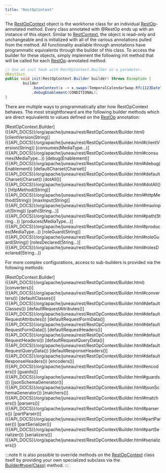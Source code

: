 ```yaml
---
title: "RestOpContext"
---
```


The [RestOpContext]({{API_DOCS}}/org/apache/juneau/rest/RestOpContext.html) object is the workhorse class for an individual [RestOp]({{API_DOCS}}/org/apache/juneau/rest/annotation/RestOp.html)-annotated method.
Every class annotated with @RestOp ends up with an instance of this object.
Similar to [RestContext]({{API_DOCS}}/org/apache/juneau/rest/RestContext.html), the object is read-only and unchangeable and is initialized with all of the various annotations pulled from the method.
All functionality available through annotations have programmatic equivalents through the builder of this class.
To access the builder for these objects, simply implement the following init method that will be called for each [RestOp]({{API_DOCS}}/org/apache/juneau/rest/annotation/RestOp.html)-annotated method.

```java
// Use an init hook with RestOpContext.Builder as a parameter.
@RestInit
public void init(RestOpContext.Builder builder) throws Exception {
        builder
            .beanContext(x -> x.swaps(TemporalCalendarSwap.Rfc1123DateTime.class))
            .debugEnablement(CONDITIONAL);
}
```

There are multiple ways to programmatically alter how RestOpContext behaves.
The most straightforward are the following builder methods which are direct equivalents to values defined on the [RestOp]({{API_DOCS}}/org/apache/juneau/rest/annotation/RestOp.html) annotation:

<tree>
<node-0><java-class>[RestOpContext.Builder]({{API_DOCS}}/org/apache/juneau/rest/RestOpContext/Builder.html)</java-class></node-0>
<node-1><java-method>[clientVersion(String)]({{API_DOCS}}/org/apache/juneau/rest/RestOpContext/Builder.html#clientVersion(String))</java-method></node-1>
<node-1><java-method>[consumes(MediaType...)]({{API_DOCS}}/org/apache/juneau/rest/RestOpContext/Builder.html#consumes(MediaType...))</java-method></node-1>
<node-1><java-method>[debug(Enablement)]({{API_DOCS}}/org/apache/juneau/rest/RestOpContext/Builder.html#debug(Enablement))</java-method></node-1>
<node-1><java-method>[defaultCharset(Charset)]({{API_DOCS}}/org/apache/juneau/rest/RestOpContext/Builder.html#defaultCharset(Charset))</java-method></node-1>
<node-1><java-method>[dotAll()]({{API_DOCS}}/org/apache/juneau/rest/RestOpContext/Builder.html#dotAll())</java-method></node-1>
<node-1><java-method>[httpMethod(String)]({{API_DOCS}}/org/apache/juneau/rest/RestOpContext/Builder.html#httpMethod(String))</java-method></node-1>
<node-1><java-method>[maxInput(String)]({{API_DOCS}}/org/apache/juneau/rest/RestOpContext/Builder.html#maxInput(String))</java-method></node-1>
<node-1><java-method>[path(String...)]({{API_DOCS}}/org/apache/juneau/rest/RestOpContext/Builder.html#path(String...))</java-method></node-1>
<node-1><java-method>[produces(MediaType...)]({{API_DOCS}}/org/apache/juneau/rest/RestOpContext/Builder.html#produces(MediaType...))</java-method></node-1>
<node-1><java-method>[roleGuard(String)]({{API_DOCS}}/org/apache/juneau/rest/RestOpContext/Builder.html#roleGuard(String))</java-method></node-1>
<node-1><java-method>[rolesDeclared(String...)]({{API_DOCS}}/org/apache/juneau/rest/RestOpContext/Builder.html#rolesDeclared(String...))</java-method></node-1>
</tree>

For more complex configurations, access to sub-builders is provided via the following methods:

<tree>
<node-0><java-class>[RestOpContext.Builder]({{API_DOCS}}/org/apache/juneau/rest/RestOpContext/Builder.html)</java-class></node-0>
<node-1><java-method>[converters()]({{API_DOCS}}/org/apache/juneau/rest/RestOpContext/Builder.html#converters())</java-method></node-1>
<node-1><java-method>[defaultClasses()]({{API_DOCS}}/org/apache/juneau/rest/RestOpContext/Builder.html#defaultClasses())</java-method></node-1>
<node-1><java-method>[defaultRequestAttributes()]({{API_DOCS}}/org/apache/juneau/rest/RestOpContext/Builder.html#defaultRequestAttributes())</java-method></node-1>
<node-1><java-method>[defaultRequestFormData()]({{API_DOCS}}/org/apache/juneau/rest/RestOpContext/Builder.html#defaultRequestFormData())</java-method></node-1>
<node-1><java-method>[defaultRequestHeaders()]({{API_DOCS}}/org/apache/juneau/rest/RestOpContext/Builder.html#defaultRequestHeaders())</java-method></node-1>
<node-1><java-method>[defaultRequestQueryData()]({{API_DOCS}}/org/apache/juneau/rest/RestOpContext/Builder.html#defaultRequestQueryData())</java-method></node-1>
<node-1><java-method>[defaultResponseHeaders()]({{API_DOCS}}/org/apache/juneau/rest/RestOpContext/Builder.html#defaultResponseHeaders())</java-method></node-1>
<node-1><java-method>[encoders()]({{API_DOCS}}/org/apache/juneau/rest/RestOpContext/Builder.html#encoders())</java-method></node-1>
<node-1><java-method>[guards()]({{API_DOCS}}/org/apache/juneau/rest/RestOpContext/Builder.html#guards())</java-method></node-1>
<node-1><java-method>[jsonSchemaGenerator()]({{API_DOCS}}/org/apache/juneau/rest/RestOpContext/Builder.html#jsonSchemaGenerator())</java-method></node-1>
<node-1><java-method>[matchers()]({{API_DOCS}}/org/apache/juneau/rest/RestOpContext/Builder.html#matchers())</java-method></node-1>
<node-1><java-method>[parsers()]({{API_DOCS}}/org/apache/juneau/rest/RestOpContext/Builder.html#parsers())</java-method></node-1>
<node-1><java-method>[partParser()]({{API_DOCS}}/org/apache/juneau/rest/RestOpContext/Builder.html#partParser())</java-method></node-1>
<node-1><java-method>[partSerializer()]({{API_DOCS}}/org/apache/juneau/rest/RestOpContext/Builder.html#partSerializer())</java-method></node-1>
<node-1><java-method>[serializers()]({{API_DOCS}}/org/apache/juneau/rest/RestOpContext/Builder.html#serializers())</java-method></node-1>
</tree>

:::note
It is also possible to override methods on the [RestOpContext]({{API_DOCS}}/org/apache/juneau/rest/RestOpContext.html) class itself by providing your own specialized subclass via the
[Builder#type(Class)]({{API_DOCS}}/org/apache/juneau/rest/RestOpContext/Builder.html#type(Class)) method.
:::